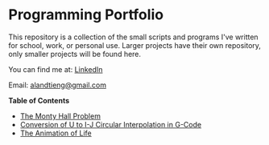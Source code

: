 # Programming Portfolio

This repository is a collection of the small scripts and programs I've written for school, work, or personal use.  Larger projects have their own repository, only smaller projects will be found here.

You can find me at:
[LinkedIn](https://www.linkedin.com/in/alantieng)

Email: [alandtieng@gmail.com](alandtieng@gmail.com)

**Table of Contents**

- [The Monty Hall Problem](monty_hall)
- [Conversion of U to I-J Circular Interpolation in G-Code](u_to_ij_conversion)
- [The Animation of Life](cs109_matlab/Projects/project9_animation_of_life)
